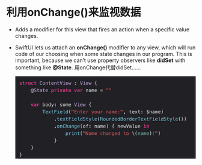 # 利用onChange()来监视数据

- Adds a modifier for this view that fires an action when a specific value changes.
- SwiftUI lets us attach an **onChange()** modifier to any view, which will run code of our choosing when some state changes in our program. This is important, because we can’t use property observers like **didSet** with something like **@State**. 用onChange代替didSet……
    
    ![struct ContentViewView.png](%E5%88%A9%E7%94%A8onChange()%E6%9D%A5%E7%9B%91%E8%A7%86%E6%95%B0%E6%8D%AE%2061df1228b8b04b0b8f07a8093c6bf0bf/struct_ContentViewView.png)